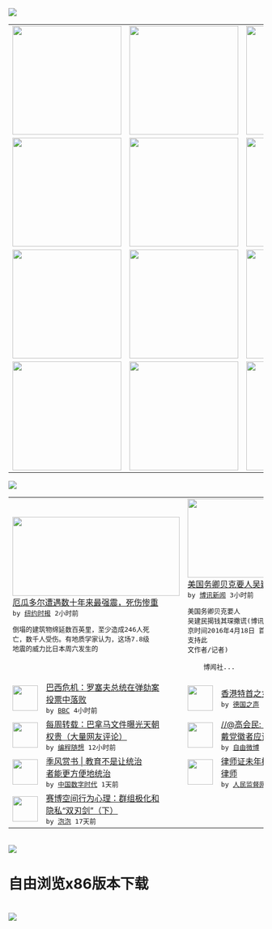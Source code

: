 

<a href="https://github.com/greatfire/z/raw/master/FreeBrowser.apk"><img src="https://raw.githubusercontent.com/greatfire/wiki/master/x/header.png" /></a><table><tr><td width="262" align="center" valign="center"><a href="https://github.com/greatfire/wiki/wiki/nyt" title="纽约时报中文网 国际纵览"><img src="https://raw.githubusercontent.com/greatfire/wiki/master/x/nyt_flag.png" width="215"/></a></td><td width="262" align="center" valign="center"><a href="https://github.com/greatfire/wiki/wiki/dw" title=""><img src="https://raw.githubusercontent.com/greatfire/wiki/master/x/dw_flag.png" width="215"/></a></td><td width="262" align="center" valign="center"><a href="https://github.com/greatfire/wiki/wiki/rmjd" title=""><img src="https://raw.githubusercontent.com/greatfire/wiki/master/x/rmjd_flag.png" width="215"/></a></td></tr><tr><td width="262" align="center" valign="center"><a href="https://github.com/paopaonetizen/website" title="泡泡 - 未经审查的互联网信息"><img src="https://raw.githubusercontent.com/greatfire/wiki/master/x/pp_flag.png" width="215"/></a></td><td width="262" align="center" valign="center"><a href="https://github.com/getlantern/mirror" title="以及自由微博和GreatFire.org官方中文论坛"><img src="https://raw.githubusercontent.com/greatfire/wiki/master/x/lantern_flag.png" width="215"/></a></td><td width="262" align="center" valign="center"><a href="https://github.com/cdtmirrors/m/" title=""><img src="https://raw.githubusercontent.com/greatfire/wiki/master/x/cdt_flag.png" width="215"/></a></td></tr><tr><td width="262" align="center" valign="center"><a href="https://github.com/program-think/blog" title="编程随想的博客"><img src="https://raw.githubusercontent.com/greatfire/wiki/master/x/pt_flag.png" width="215"/></a></td><td width="262" align="center" valign="center"><a href="https://github.com/greatfire/wiki/wiki/bbc" title=""><img src="https://raw.githubusercontent.com/greatfire/wiki/master/x/bbc_flag.png" width="215"/></a></td><td width="262" align="center" valign="center"><a href="https://github.com/freeweibo/s" title="自由微博 - 匿名和不受屏蔽的新浪微博搜索"><img src="https://raw.githubusercontent.com/greatfire/wiki/master/x/fw_flag.png" width="215"/></a></td></tr><tr><td width="262" align="center" valign="center"><a href="https://github.com/greatfire/wiki/wiki/google" title=""><img src="https://raw.githubusercontent.com/greatfire/wiki/master/x/google_flag.png" width="215"/></a></td><td width="262" align="center" valign="center"><a href="https://github.com/bxnews/boxun" title=""><img src="https://raw.githubusercontent.com/greatfire/wiki/master/x/bx_flag.png" width="215"/></a></td><td width="262" align="center" valign="center"><a href="https://github.com/greatfire/wiki/wiki/open-source" title="欢迎访问GreatFire.org开发者项目网站"><img src="https://raw.githubusercontent.com/greatfire/wiki/master/x/open-source_flag.png" width="215"/></a></td></tr></table><img src="https://raw.githubusercontent.com/greatfire/wiki/master/x/newsfeed text.png" /><table cols="4"><tr><td colspan="2" width="380"><a href="https://d3qlz4p8smvoli.cloudfront.net/world/20160418/c18ecuador/"><img src="http://static01.nyt.com/images/2016/04/17/world/americas/20160418ECUADOR-hp-slide-EBLK/20160418ECUADOR-hp-slide-EBLK-articleLarge.jpg" width="330" height="156"/></a></br><a href="https://d3qlz4p8smvoli.cloudfront.net/world/20160418/c18ecuador/">厄瓜多尔遭遇数十年来最强震，死伤惨重</a></br><kbd> by <a href="http://m.cn.nytimes.com/">纽约时报</a> 2小时前 </kbd></br><pre>倒塌的建筑物绵延数百英里，至少造成246人死<br/>亡，数千人受伤。有地质学家认为，这场7.8级<br/>地震的威力比日本周六发生的</pre></td><td colspan="2" width="380"><a href="http://www.boxun.com/news/gb/china/2016/04/201604180300.shtml"><img src="http://www.boxun.com/news/images/2016/04/201604180300china2.jpg" width="330" height="156"/></a></br><a href="http://www.boxun.com/news/gb/china/2016/04/201604180300.shtml">美国务卿贝克要人吴建民揭钱其琛撒谎</a></br><kbd> by <a href="http://www.boxun.com">博讯新闻</a> 3小时前 </kbd></br><pre>美国务卿贝克要人 吴建民揭钱其琛撒谎(博讯北<br/>京时间2016年4月18日 首发 - 支持此<br/>文作者/记者)               <br/>           博闻社...</pre></td></tr><tr><td><img src="http://a.files.bbci.co.uk/worldservice/live/assets/images/2016/04/18/160418030032_pro-impeachment_deputies_144x81__nocredit.jpg" width="50" height="50"/></td><td width="280"><a href="http://www.bbc.com/zhongwen/simp/world/2016/04/160417_brazil_impeachment_vote_rousseff">巴西危机：罗塞夫总统在弹劾案<br/>投票中落败</a></br><kbd> by <a href="http://www.bbc.co.uk/zhongwen/simp">BBC</a> 4小时前 </kbd></td><td><img src="http://www.dw.com/image/0,,18399315_302,00.jpg" width="50" height="50"/></td><td width="280"><a href="http://dw.com/p/1IXLi?maca=chi-GK-text-greatfire-all-chinese-15625-xml-mrss">香港特首之女行李事件引发抗议</a></br><kbd> by <a href="http://dw.de">德国之声</a> 12小时前 </kbd></td></tr><tr><td><img src="http://lh3.googleusercontent.com/f8luwt2ckL1p7TeoT-qqmCG2sc7_mEjGhIXuSRCXzqLrZ623Onm78wKH4TciogtOxPFWtpo-fPf2murTjYIPCvWw2nvGfsj4nt3XI6u1sSQPWVZheIDGc91wmEml" width="50" height="50"/></td><td width="280"><a href="http://feedproxy.google.com/~r/programthink/~3/41SMxPsQ5Wg/weekly-share-100.html">每周转载：巴拿马文件曝光天朝<br/>权贵（大量网友评论）</a></br><kbd> by <a href="http://program-think.blogspot.com">编程随想</a> 12小时前 </kbd></td><td><img src="http://ww4.sinaimg.cn/large/58500250jw1f2y7pgh5kxj2064064glg.jpg" width="50" height="50"/></td><td width="280"><a href="https://freeweibo.com/weibo/3965369062169696">//@高会民: [围观]不佩<br/>戴党徽者应该做自动退D处理。</a></br><kbd> by <a href="https://freeweibo.com/">自由微博</a> 1天前 </kbd></td></tr><tr><td><img src="http://i1.wp.com/chinadigitaltimes.net/chinese/files/2016/04/Screen-Shot-2016-04-16-at-%E4%B8%8B%E5%8D%889.25.54.png?resize=506%2C398" width="50" height="50"/></td><td width="280"><a href="http://feedproxy.google.com/~r/chinadigitaltimes/IyPt/~3/FGUGEnxMIXw/">季风赏书 | 教育不是让统治<br/>者能更方便地统治</a></br><kbd> by <a href="http://chinadigitaltimes.net/chinese/">中国数字时代</a> 1天前 </kbd></td><td><img src="https://raw.githubusercontent.com/greatfire/wiki/master/x/rmjd_logo.png" width="50" height="50"/></td><td width="280"><a href="http://www.rmjdw.com//fazhibobao/20160414/15525.html">律师证未年检 河北法官报警抓<br/>律师 </a></br><kbd> by <a href="http://www.rmjdw.com/">人民监督网</a> 3天前 </kbd></td></tr><tr><td><img src="https://pao-pao.net/sites/pao-pao.net/files/styles/large/public/xia_pian_wen_zhong_tu_.jpg?itok=PbTXxyjR" width="50" height="50"/></td><td width="280"><a href="https://pao-pao.net/article/684">赛博空间行为心理：群组极化和<br/>隐私“双刃剑”（下）</a></br><kbd> by <a href="https://pao-pao.net">泡泡</a> 17天前 </kbd></td></table></br><a href="https://github.com/greatfire/z/raw/master/FreeBrowser.apk"><img src="https://raw.githubusercontent.com/greatfire/wiki/master/x/download app.png" /></a><h1>自由浏览x86版本下载<h1><a href="https://github.com/greatfire/z/raw/master/FreeBrowser-x86.apk"><img src="https://raw.githubusercontent.com/greatfire/images/master/fb86.qr.png" /></a>